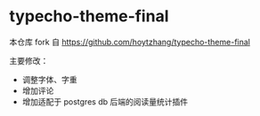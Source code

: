 # typecho-theme-final

本仓库 fork 自 https://github.com/hoytzhang/typecho-theme-final

主要修改：
- 调整字体、字重
- 增加评论
- 增加适配于 postgres db 后端的阅读量统计插件

